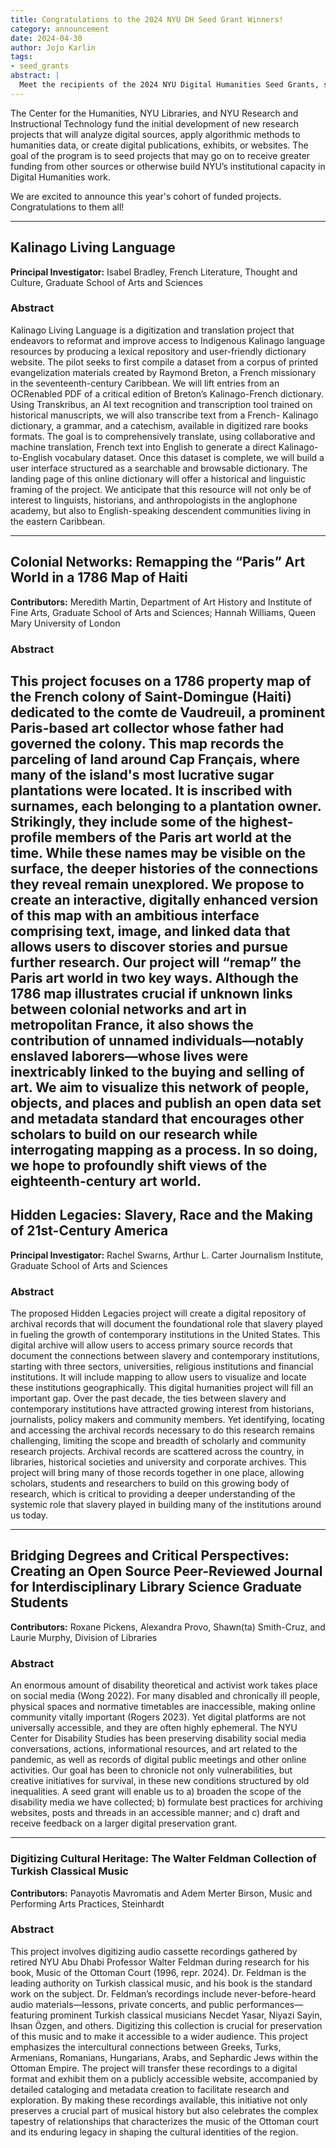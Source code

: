 ```yaml
---
title: Congratulations to the 2024 NYU DH Seed Grant Winners!
category: announcement
date: 2024-04-30
author: Jojo Karlin
tags:
- seed_grants
abstract: |
  Meet the recipients of the 2024 NYU Digital Humanities Seed Grants, sponsored by the NYU Center for Humanities, NYU Libraries, and NYU Research and Instructional Technology.
---
```

The Center for the Humanities, NYU Libraries, and NYU Research and Instructional Technology fund the initial development of new research projects that will analyze digital sources, apply algorithmic methods to humanities data, or create digital publications, exhibits, or websites. The goal of the program is to seed projects that may go on to receive greater funding from other sources or otherwise build NYU’s institutional capacity in Digital Humanities work.

We are excited to announce this year's cohort of funded projects. Congratulations to them all!

--------------

## Kalinago Living Language

**Principal Investigator:** Isabel Bradley, French Literature, Thought and Culture, Graduate School of Arts and Sciences

### Abstract
Kalinago Living Language is a digitization and translation project that endeavors to reformat and improve access to Indigenous Kalinago language resources by producing a lexical repository and user-friendly dictionary website. The pilot seeks to first compile a dataset from a corpus of printed evangelization materials created by Raymond Breton, a French missionary in the seventeenth-century Caribbean. We will lift entries from an OCRenabled PDF of a critical edition of Breton’s Kalinago-French dictionary. Using Transkribus, an AI text recognition and transcription tool trained on historical manuscripts, we will also transcribe text from a French- Kalinago dictionary, a grammar, and a catechism, available in digitized rare books formats. The goal is to comprehensively translate, using collaborative and machine translation, French text into English to generate a direct Kalinago-to-English vocabulary dataset. Once this dataset is complete, we will build a user interface structured as a searchable and browsable dictionary. The landing page of this online dictionary will offer a historical and linguistic framing of the project. We anticipate that this resource will not only be of interest to linguists, historians, and anthropologists in the anglophone academy, but also to English-speaking descendent communities living in the eastern Caribbean.

---------

## Colonial Networks: Remapping the “Paris” Art World in a 1786 Map of Haiti

**Contributors:** Meredith Martin, Department of Art History and Institute of Fine Arts, Graduate School of Arts and Sciences; Hannah Williams, Queen Mary University of London

### Abstract
This project focuses on a 1786 property map of the French colony of Saint-Domingue (Haiti) dedicated to the comte de Vaudreuil, a prominent Paris-based art collector whose father had governed the colony. This map records the parceling of land around Cap Français, where many of the island's most lucrative sugar plantations were located. It is inscribed with surnames, each belonging to a plantation owner. Strikingly, they include some of the highest-profile members of the Paris art world at the time. While these names may be visible on the surface, the deeper histories of the connections they reveal remain unexplored. We propose to create an interactive, digitally enhanced version of this map with an ambitious interface comprising text, image, and linked data that allows users to discover stories and pursue further research. Our project will “remap” the Paris art world in two key ways. Although the 1786 map illustrates crucial if unknown links between colonial networks and art in metropolitan France, it also shows the contribution of unnamed individuals—notably enslaved laborers—whose lives were inextricably linked to the buying and selling of art. We aim to visualize this network of people, objects, and places and publish an open data set and metadata standard that encourages other scholars to build on our research while interrogating mapping as a process. In so doing, we hope to profoundly shift views of the eighteenth-century art world.
---------

## Hidden Legacies: Slavery, Race and the Making of 21st-Century America

**Principal Investigator:** Rachel Swarns, Arthur L. Carter Journalism Institute, Graduate School of Arts and Sciences

### Abstract
The proposed Hidden Legacies project will create a digital repository of archival records that will document the foundational role that slavery played in fueling the growth of contemporary institutions in the United States. This digital archive will allow users to access primary source records that document the connections between slavery and contemporary institutions, starting with three sectors, universities, religious institutions and financial institutions. It will include mapping to allow users to visualize and locate these institutions geographically. This digital humanities project will fill an important gap. Over the past decade, the ties between slavery and contemporary institutions have attracted growing interest from historians, journalists, policy makers and community members. Yet identifying, locating and accessing the archival records necessary to do this research remains challenging, limiting the scope and breadth of scholarly and community research projects. Archival records are scattered across the country, in libraries, historical societies and university and corporate archives. This project will bring many of those records together in one place, allowing scholars, students and researchers to build on this growing body of research, which is critical to providing a deeper understanding of the systemic role that slavery played in building many of the institutions around us today.

---------

## Bridging Degrees and Critical Perspectives: Creating an Open Source Peer-Reviewed Journal for Interdisciplinary Library Science Graduate Students

**Contributors:** Roxane Pickens, Alexandra Provo, Shawn(ta) Smith-Cruz, and Laurie Murphy, Division of Libraries

### Abstract
An enormous amount of disability theoretical and activist work takes place on social media (Wong 2022). For many disabled and chronically ill people, physical spaces and normative timetables are inaccessible, making online community vitally important (Rogers 2023). Yet digital platforms are not universally accessible, and they are often highly ephemeral. The NYU Center for Disability Studies has been preserving disability social media conversations, actions, informational resources, and art related to the pandemic, as well as records of digital public meetings and other online activities. Our goal has been to chronicle not only vulnerabilities, but creative initiatives for survival, in these new conditions structured by old inequalities. A seed grant will enable us to a) broaden the scope of the disability media we have collected; b) formulate best practices for archiving websites, posts and threads in an accessible manner; and c) draft and receive feedback on a larger digital preservation grant.

---------
### Digitizing Cultural Heritage: The Walter Feldman Collection of Turkish Classical Music
**Contributors:**  Panayotis Mavromatis and Adem Merter Birson, Music and Performing Arts Practices, Steinhardt

### Abstract
This project involves digitizing audio cassette recordings gathered by retired NYU Abu Dhabi Professor Walter Feldman during research for his book, Music of the Ottoman Court (1996, repr. 2024). Dr. Feldman is the leading authority on Turkish classical music, and his book is the standard work on the subject. Dr. Feldman’s recordings include never-before-heard audio materials—lessons, private concerts, and public performances— featuring prominent Turkish classical musicians Necdet Yasar, Niyazi Sayin, Ihsan Özgen, and others. Digitizing this collection is crucial for preservation of this music and to make it accessible to a wider audience. This project emphasizes the intercultural connections between Greeks, Turks, Armenians, Romanians, Hungarians, Arabs, and Sephardic Jews within the Ottoman Empire. The project will transfer these recordings to a digital format and exhibit them on a publicly accessible website, accompanied by detailed cataloging and metadata creation to facilitate research and exploration. By making these recordings available, this initiative not only preserves a crucial part of musical history but also celebrates the complex tapestry of relationships that characterizes the music of the Ottoman court and its enduring legacy in shaping the cultural identities of the region.
